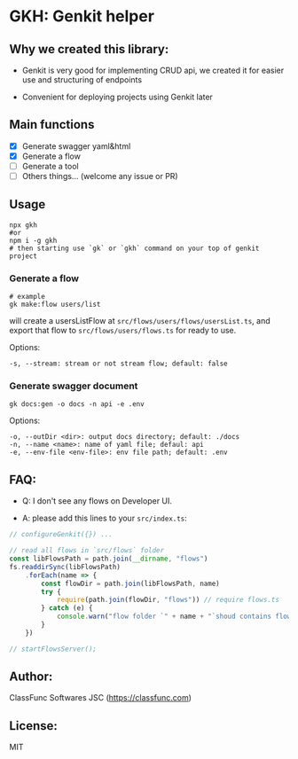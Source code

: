 # GKH: Genkit helper

## Why we created this library:

- Genkit is very good for implementing CRUD api, we created it for easier use and structuring of endpoints

- Convenient for deploying projects using Genkit later

## Main functions

- [x] Generate swagger yaml&html
- [x] Generate a flow
- [ ] Generate a tool
- [ ] Others things... (welcome any issue or PR)

## Usage

```shell
npx gkh
#or
npm i -g gkh
# then starting use `gk` or `gkh` command on your top of genkit project
```


### Generate a flow

```shell
# example
gk make:flow users/list
```
will create a usersListFlow at `src/flows/users/flows/usersList.ts`, and export that flow to `src/flows/users/flows.ts` for
ready to use.

Options:
```
-s, --stream: stream or not stream flow; default: false
```


### Generate swagger document

```shell
gk docs:gen -o docs -n api -e .env
```

Options:

```
-o, --outDir <dir>: output docs directory; default: ./docs
-n, --name <name>: name of yaml file; defaul: api
-e, --env-file <env-file>: env file path; default: .env
```
## FAQ:
- Q: I don't see any flows on Developer UI.

- A: please add this lines to your `src/index.ts`:
```ts
// configureGenkit({}) ... 

// read all flows in `src/flows` folder
const libFlowsPath = path.join(__dirname, "flows")
fs.readdirSync(libFlowsPath)
    .forEach(name => {
        const flowDir = path.join(libFlowsPath, name)
        try {
            require(path.join(flowDir, "flows")) // require flows.ts
        } catch (e) {
            console.warn("flow folder `" + name + "`shoud contains flows.ts or flows.js")
        }
    })

// startFlowsServer();
```
## Author:

ClassFunc Softwares JSC (https://classfunc.com)

## License:

MIT